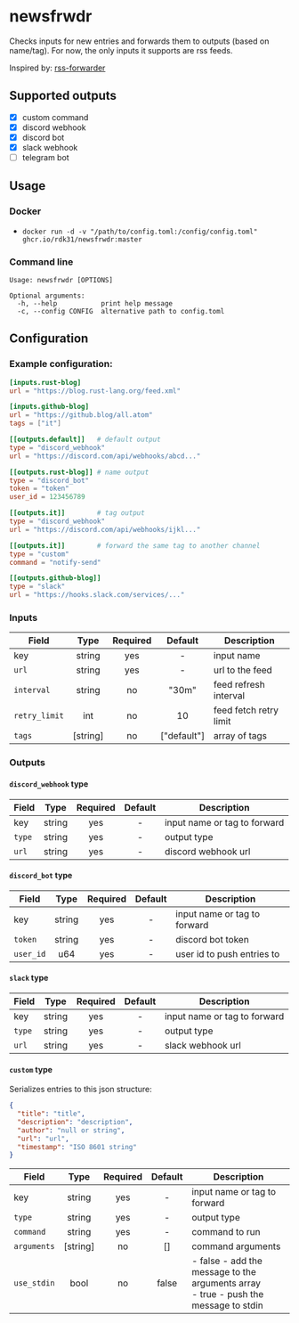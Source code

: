 # newsfrwdr

Checks inputs for new entries and forwards them to outputs (based on name/tag). For now, the only inputs it supports are rss feeds.

Inspired by: [rss-forwarder](https://github.com/morphy2k/rss-forwarder)

## Supported outputs

- [x] custom command
- [x] discord webhook
- [x] discord bot
- [x] slack webhook
- [ ] telegram bot

## Usage

### Docker

- `docker run -d -v "/path/to/config.toml:/config/config.toml" ghcr.io/rdk31/newsfrwdr:master`

### Command line

```
Usage: newsfrwdr [OPTIONS]

Optional arguments:
  -h, --help           print help message
  -c, --config CONFIG  alternative path to config.toml
```

## Configuration

### Example configuration:

```toml
[inputs.rust-blog]
url = "https://blog.rust-lang.org/feed.xml"

[inputs.github-blog]
url = "https://github.blog/all.atom"
tags = ["it"]

[[outputs.default]]   # default output
type = "discord_webhook"
url = "https://discord.com/api/webhooks/abcd..."

[[outputs.rust-blog]] # name output
type = "discord_bot"
token = "token"
user_id = 123456789

[[outputs.it]]        # tag output
type = "discord_webhook"
url = "https://discord.com/api/webhooks/ijkl..."

[[outputs.it]]        # forward the same tag to another channel
type = "custom"
command = "notify-send"

[[outputs.github-blog]]
type = "slack"
url = "https://hooks.slack.com/services/..."
```

### Inputs

| Field         |   Type   | Required |   Default   | Description            |
| ------------- | :------: | :------: | :---------: | ---------------------- |
| key           |  string  |   yes    |      -      | input name             |
| `url`         |  string  |   yes    |      -      | url to the feed        |
| `interval`    |  string  |    no    |    "30m"    | feed refresh interval  |
| `retry_limit` |   int    |    no    |     10      | feed fetch retry limit |
| `tags`        | [string] |    no    | ["default"] | array of tags          |

### Outputs

#### `discord_webhook` type

| Field  |  Type  | Required | Default | Description                  |
| ------ | :----: | :------: | :-----: | ---------------------------- |
| key    | string |   yes    |    -    | input name or tag to forward |
| `type` | string |   yes    |    -    | output type                  |
| `url`  | string |   yes    |    -    | discord webhook url          |

#### `discord_bot` type

| Field     |  Type  | Required | Default | Description                  |
| --------- | :----: | :------: | :-----: | ---------------------------- |
| key       | string |   yes    |    -    | input name or tag to forward |
| `token`   | string |   yes    |    -    | discord bot token            |
| `user_id` |  u64   |   yes    |    -    | user id to push entries to   |

#### `slack` type

| Field  |  Type  | Required | Default | Description                  |
| ------ | :----: | :------: | :-----: | ---------------------------- |
| key    | string |   yes    |    -    | input name or tag to forward |
| `type` | string |   yes    |    -    | output type                  |
| `url`  | string |   yes    |    -    | slack webhook url            |

#### `custom` type

Serializes entries to this json structure:

```json
{
  "title": "title",
  "description": "description",
  "author": "null or string",
  "url": "url",
  "timestamp": "ISO 8601 string"
}
```

| Field       |   Type   | Required | Default | Description                                                                                |
| ----------- | :------: | :------: | :-----: | ------------------------------------------------------------------------------------------ |
| key         |  string  |   yes    |    -    | input name or tag to forward                                                               |
| `type`      |  string  |   yes    |    -    | output type                                                                                |
| `command`   |  string  |   yes    |    -    | command to run                                                                             |
| `arguments` | [string] |    no    |   []    | command arguments                                                                          |
| `use_stdin` |   bool   |    no    |  false  | - false - add the message to the arguments array <br /> - true - push the message to stdin |
